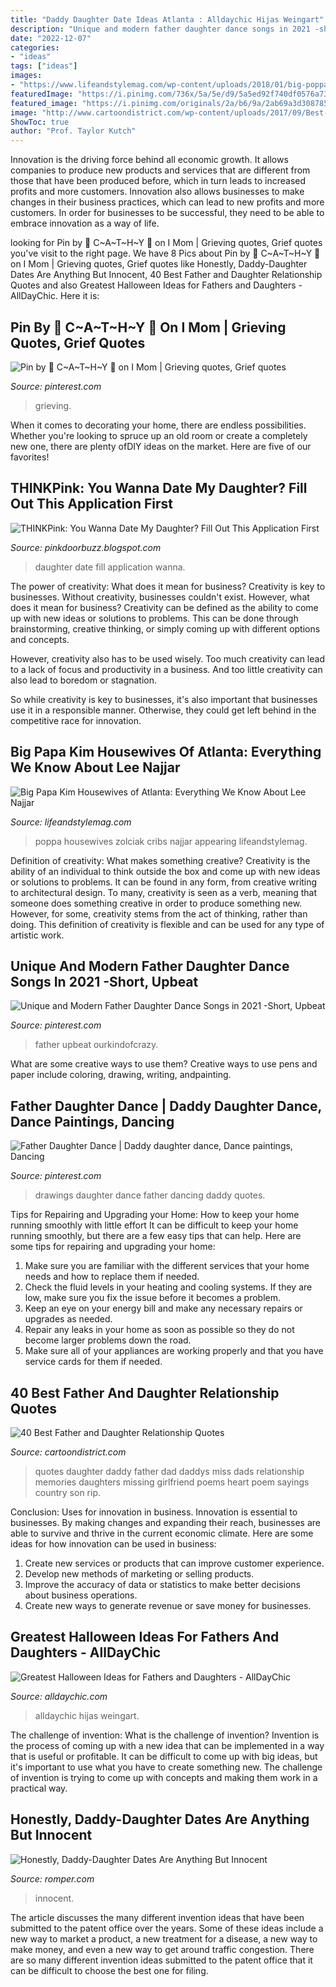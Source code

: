 ```yaml
---
title: "Daddy Daughter Date Ideas Atlanta : Alldaychic Hijas Weingart"
description: "Unique and modern father daughter dance songs in 2021 -short, upbeat"
date: "2022-12-07"
categories:
- "ideas"
tags: ["ideas"]
images:
- "https://www.lifeandstylemag.com/wp-content/uploads/2018/01/big-poppa-kim-zolciak-teen-cribs.jpg?w=830&amp;amp;h=579&amp;amp;crop=1"
featuredImage: "https://i.pinimg.com/736x/5a/5e/d9/5a5ed92f740df0576a73350be98553df.jpg"
featured_image: "https://i.pinimg.com/originals/2a/b6/9a/2ab69a3d308785fff6be8ae355293f52.jpg"
image: "http://www.cartoondistrict.com/wp-content/uploads/2017/09/Best-Father-and-Daughter-Relationship-Quotes-13.jpg"
ShowToc: true
author: "Prof. Taylor Kutch"
---
```



Innovation is the driving force behind all economic growth. It allows companies to produce new products and services that are different from those that have been produced before, which in turn leads to increased profits and more customers. Innovation also allows businesses to make changes in their business practices, which can lead to new profits and more customers. In order for businesses to be successful, they need to be able to embrace innovation as a way of life.

	

		
looking for Pin by 🐾 C~A~T~H~Y 🐾 on I ️Mom | Grieving quotes, Grief quotes you've visit to the right page. We have 8 Pics about Pin by 🐾 C~A~T~H~Y 🐾 on I ️Mom | Grieving quotes, Grief quotes like Honestly, Daddy-Daughter Dates Are Anything But Innocent, 40 Best Father and Daughter Relationship Quotes and also Greatest Halloween Ideas for Fathers and Daughters - AllDayChic. Here it is:
		
    
## Pin By 🐾 C~A~T~H~Y 🐾 On I ️Mom | Grieving Quotes, Grief Quotes

<img loading=lazy src="https://i.pinimg.com/originals/29/8f/59/298f592a507678ae89356ffa1af94f72.png" onerror="this.onerror=null;this.src='https://tse3.mm.bing.net/th?id=OIP.PxLHND4XdC1xF4_mCDj4gAHaJ4&amp;pid=15.1';" alt="Pin by 🐾 C~A~T~H~Y 🐾 on I ️Mom | Grieving quotes, Grief quotes">

_Source: pinterest.com_

>grieving. 

	

When it comes to decorating your home, there are endless possibilities. Whether you're looking to spruce up an old room or create a completely new one, there are plenty ofDIY ideas on the market. Here are five of our favorites!

    
## THINKPink: You Wanna Date My Daughter? Fill Out This Application First

<img loading=lazy src="http://2.bp.blogspot.com/-Wl3goKAml1I/UBw0Ap-gNII/AAAAAAAAAQo/DjzNAgcvZHs/s1600/Date%2Bmy%2Bdaughter.jpg" onerror="this.onerror=null;this.src='https://tse4.mm.bing.net/th?id=OIP.t3MiGzXnpJLQvs7Cgt1I7wHaJz&amp;pid=15.1';" alt="THINKPink: You Wanna Date My Daughter? Fill Out This Application First">

_Source: pinkdoorbuzz.blogspot.com_

>daughter date fill application wanna. 

	

The power of creativity: What does it mean for business?
Creativity is key to businesses. Without creativity, businesses couldn't exist. However, what does it mean for business? 
Creativity can be defined as the ability to come up with new ideas or solutions to problems. This can be done through brainstorming, creative thinking, or simply coming up with different options and concepts. 

However, creativity also has to be used wisely. Too much creativity can lead to a lack of focus and productivity in a business. And too little creativity can also lead to boredom or stagnation. 

So while creativity is key to businesses, it's also important that businesses use it in a responsible manner. Otherwise, they could get left behind in the competitive race for innovation.

    
## Big Papa Kim Housewives Of Atlanta: Everything We Know About Lee Najjar

<img loading=lazy src="https://www.lifeandstylemag.com/wp-content/uploads/2018/01/big-poppa-kim-zolciak-teen-cribs.jpg?w=830&amp;amp;h=579&amp;amp;crop=1" onerror="this.onerror=null;this.src='https://tse4.mm.bing.net/th?id=OIP.5VM3XfRCqrhmfEBZ9U1z0AHaEJ&amp;pid=15.1';" alt="Big Papa Kim Housewives of Atlanta: Everything We Know About Lee Najjar">

_Source: lifeandstylemag.com_

>poppa housewives zolciak cribs najjar appearing lifeandstylemag. 

	

Definition of creativity: What makes something creative?
Creativity is the ability of an individual to think outside the box and come up with new ideas or solutions to problems. It can be found in any form, from creative writing to architectural design. To many, creativity is seen as a verb, meaning that someone does something creative in order to produce something new. However, for some, creativity stems from the act of thinking, rather than doing. This definition of creativity is flexible and can be used for any type of artistic work.

    
## Unique And Modern Father Daughter Dance Songs In 2021 -Short, Upbeat

<img loading=lazy src="https://i.pinimg.com/736x/5a/5e/d9/5a5ed92f740df0576a73350be98553df.jpg" onerror="this.onerror=null;this.src='https://tse4.mm.bing.net/th?id=OIP.wy02ml0hEfgDtJd96W3TawHaLG&amp;pid=15.1';" alt="Unique and Modern Father Daughter Dance Songs in 2021 -Short, Upbeat">

_Source: pinterest.com_

>father upbeat ourkindofcrazy. 

	

What are some creative ways to use them?
Creative ways to use pens and paper include coloring, drawing, writing, andpainting.

    
## Father Daughter Dance | Daddy Daughter Dance, Dance Paintings, Dancing

<img loading=lazy src="https://i.pinimg.com/originals/2a/b6/9a/2ab69a3d308785fff6be8ae355293f52.jpg" onerror="this.onerror=null;this.src='https://tse4.mm.bing.net/th?id=OIP.eLpLMcJNLdiWtzDmuaKu9gHaKO&amp;pid=15.1';" alt="Father Daughter Dance | Daddy daughter dance, Dance paintings, Dancing">

_Source: pinterest.com_

>drawings daughter dance father dancing daddy quotes. 

	

Tips for Repairing and Upgrading your Home: How to keep your home running smoothly with little effort
It can be difficult to keep your home running smoothly, but there are a few easy tips that can help. Here are some tips for repairing and upgrading your home:
1. Make sure you are familiar with the different services that your home needs and how to replace them if needed.
2. Check the fluid levels in your heating and cooling systems. If they are low, make sure you fix the issue before it becomes a problem.
3. Keep an eye on your energy bill and make any necessary repairs or upgrades as needed.
4. Repair any leaks in your home as soon as possible so they do not become larger problems down the road.
5. Make sure all of your appliances are working properly and that you have service cards for them if needed.

    
## 40 Best Father And Daughter Relationship Quotes

<img loading=lazy src="http://www.cartoondistrict.com/wp-content/uploads/2017/09/Best-Father-and-Daughter-Relationship-Quotes-13.jpg" onerror="this.onerror=null;this.src='https://tse3.mm.bing.net/th?id=OIP.DzuSsMdMr1_B2mt82kjsPwHaHa&amp;pid=15.1';" alt="40 Best Father and Daughter Relationship Quotes">

_Source: cartoondistrict.com_

>quotes daughter daddy father dad daddys miss dads relationship memories daughters missing girlfriend poems heart poem sayings country son rip. 

	

Conclusion: Uses for innovation in business.
Innovation is essential to businesses. By making changes and expanding their reach, businesses are able to survive and thrive in the current economic climate. Here are some ideas for how innovation can be used in business:
1. Create new services or products that can improve customer experience.
2. Develop new methods of marketing or selling products.
3. Improve the accuracy of data or statistics to make better decisions about business operations.
4. Create new ways to generate revenue or save money for businesses.

    
## Greatest Halloween Ideas For Fathers And Daughters - AllDayChic

<img loading=lazy src="https://alldaychic.com/wp-content/uploads/2016/10/father-daughter-halloween-costumes-ideas-10.jpg" onerror="this.onerror=null;this.src='https://tse1.mm.bing.net/th?id=OIP.5_8rn5-Lny3wy94tO9qJ_gHaHa&amp;pid=15.1';" alt="Greatest Halloween Ideas for Fathers and Daughters - AllDayChic">

_Source: alldaychic.com_

>alldaychic hijas weingart. 

	

The challenge of invention: What is the challenge of invention?
Invention is the process of coming up with a new idea that can be implemented in a way that is useful or profitable. It can be difficult to come up with big ideas, but it's important to use what you have to create something new. The challenge of invention is trying to come up with concepts and making them work in a practical way.

    
## Honestly, Daddy-Daughter Dates Are Anything But Innocent

<img loading=lazy src="https://imgix.bustle.com/2017/1/17/6a71a466-7392-43d4-af3a-34047dacb150.jpg?w=760&amp;h=507&amp;fit=crop&amp;crop=faces&amp;auto=format%2Ccompress&amp;q=50&amp;dpr=2" onerror="this.onerror=null;this.src='https://tse2.mm.bing.net/th?id=OIP.jorv_WnCIl4OvTp0pwEj4gHaE8&amp;pid=15.1';" alt="Honestly, Daddy-Daughter Dates Are Anything But Innocent">

_Source: romper.com_

>innocent. 

	

The article discusses the many different invention ideas that have been submitted to the patent office over the years. Some of these ideas include a new way to market a product, a new treatment for a disease, a new way to make money, and even a new way to get around traffic congestion. There are so many different invention ideas submitted to the patent office that it can be difficult to choose the best one for filing.

